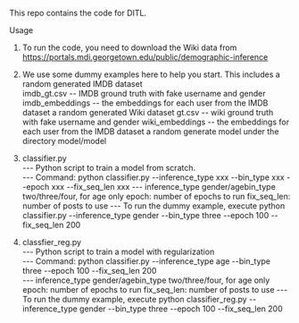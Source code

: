 This repo contains the code for DITL.

Usage
1. To run the code, you need to download the Wiki data from https://portals.mdi.georgetown.edu/public/demographic-inference  

2. We use some dummy examples here to help you start. This includes
	a random generated IMDB dataset  
		imdb_gt.csv -- IMDB ground truth with fake username and gender
		imdb_embeddings -- the embeddings for each user from the IMDB dataset
	a random generated Wiki dataset
		gt.csv -- wiki ground truth with fake username and gender
		wiki_embeddings -- the embeddings for each user from the IMDB dataset
	a random generate model
		under the directory model/model
		
3. classifier.py  
	--- Python script to train a model from scratch.  
	--- Command: python classifier.py --inference_type xxx --bin_type xxx --epoch xxx --fix_seq_len xxx
	--- inference_type
		gender/agebin_type
		two/three/four, for age only
		epoch: number of epochs to run
		fix_seq_len: number of posts to use
	--- To run the dummy example, execute 
		python classifier.py --inference_type gender --bin_type three --epoch 100 --fix_seq_len 200
3. classfier_reg.py  
	--- Python script to train a model with regularization  
	--- Command: python classifier.py --inference_type age --bin_type three --epoch 100 --fix_seq_len 200  
	--- inference_type
		gender/agebin_type
		two/three/four, for age only
		epoch: number of epochs to run
		fix_seq_len: number of posts to use
	--- To run the dummy example, execute 
		python classifier_reg.py --inference_type gender --bin_type three --epoch 100 --fix_seq_len 200
		
